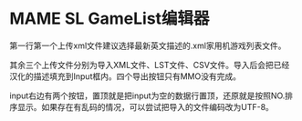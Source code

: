# MAME SL GameList编辑器

第一行第一个上传xml文件建议选择最新英文描述的.xml家用机游戏列表文件。

其余三个上传文件分别为导入XML文件、LST文件、CSV文件。导入后会把已经汉化的描述填充到Input框内。四个导出按钮只有MMO没有完成。

input右边有两个按钮，置顶就是把input为空的数据行置顶，还原就是按照NO.排序显示。如果存在有乱码的情况，可以尝试把导入的文件编码改为UTF-8。
